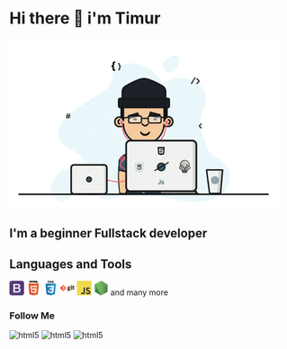 # Hi there 👋 i'm Timur
![Header](https://github.com/Abdyrahmanovt/Abdyrahmanovt/blob/main/assets/developer.gif)

## I'm a beginner Fullstack developer 


## Languages and Tools
<img aling="left" alt="html5" width="26px" src="https://raw.githubusercontent.com/github/explore/80688e429a7d4ef2fca1e82350fe8e3517d3494d/topics/bootstrap/bootstrap.png" >
<img aling="left" alt="html5" width="26px" src="https://raw.githubusercontent.com/github/explore/80688e429a7d4ef2fca1e82350fe8e3517d3494d/topics/html/html.png" >
<img aling="left" alt="html5" width="26px" src="https://raw.githubusercontent.com/github/explore/80688e429a7d4ef2fca1e82350fe8e3517d3494d/topics/css/css.png" >
<img aling="left" alt="html5" width="26px" src="https://raw.githubusercontent.com/github/explore/80688e429a7d4ef2fca1e82350fe8e3517d3494d/topics/git/git.png" >
<img aling="left" alt="html5" width="26px" src="https://raw.githubusercontent.com/github/explore/80688e429a7d4ef2fca1e82350fe8e3517d3494d/topics/javascript/javascript.png" >
<img aling="left" alt="html5" width="26px" src="https://raw.githubusercontent.com/github/explore/80688e429a7d4ef2fca1e82350fe8e3517d3494d/topics/nodejs/nodejs.png" > and many more


### Follow Me
<img img aling="left" alt="html5" width="26px" src="https://freepikpsd.com/media/2019/10/%D0%BB%D0%BE%D0%B3%D0%BE-vk-png-2-Transparent-Images.png">
<img img aling="left" alt="html5" width="26px" src="https://lh5.googleusercontent.com/proxy/ejx0eyq08DT_5emouG2zB8yA6tomJlJlBh187wFOIkpGbtZrwOGkuvotUtfHEK0KeFmqAnCFPbPdtg48pm6raJBxGI7NSmp8WryV-8I-D8IqC_KpXJrNZRclvg=w1200-h630-p-k-no-nu">
<img img aling="left" alt="html5" width="26px" src="https://upload.wikimedia.org/wikipedia/commons/thumb/8/82/Telegram_logo.svg/2048px-Telegram_logo.svg.png">




